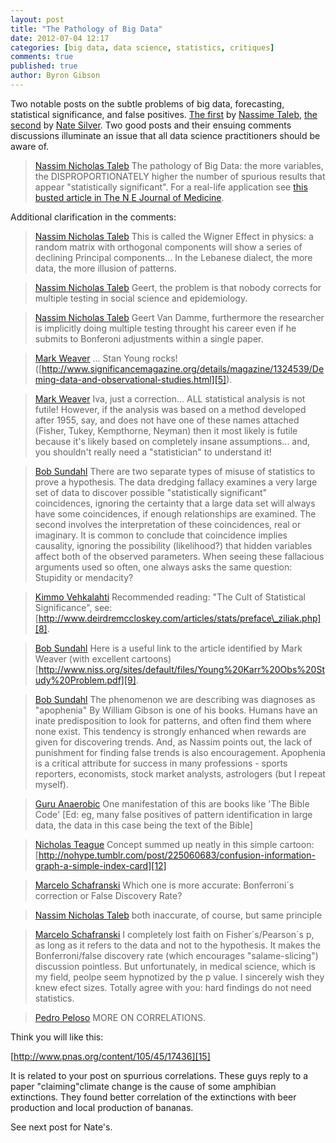 ```yaml
---
layout: post
title: "The Pathology of Big Data"
date: 2012-07-04 12:17
categories: [big data, data science, statistics, critiques]
comments: true
published: true
author: Byron Gibson
---
```

Two notable posts on the subtle problems of big data, forecasting, statistical significance, and false positives.  [The first][1] by [Nassime Taleb][3], [the second][17] by [Nate Silver][16].  Two good posts and their ensuing comments discussions illuminate an issue that all data science practitioners should be aware of.

>[Nassim Nicholas Taleb][3] The pathology of Big Data: the more variables, the DISPROPORTIONATELY higher the number of spurious results that appear "statistically significant". For a real-life application see [this busted article in The N E Journal of Medicine][2].

Additional clarification in the comments:

<!-- more -->

>[Nassim Nicholas Taleb][3] This is called the Wigner Effect in physics: a random matrix with orthogonal components will show a series of declining Principal components... In the Lebanese dialect, the more data, the more illusion of patterns.

>[Nassim Nicholas Taleb][3] Geert, the problem is that nobody corrects for multiple testing in social science and epidemiology.

>[Nassim Nicholas Taleb][3] Geert Van Damme, furthermore the researcher is implicitly doing multiple testing throught his career even if he submits to Bonferoni adjustments within a single paper.

>[Mark Weaver][4] ... Stan Young rocks! ([http://www.significancemagazine.org/details/magazine/1324539/Deming-data-and-observational-studies.html][5]).

>[Mark Weaver][4] Iva, just a correction... ALL statistical analysis is not futile! However, if the analysis was based on a method developed after 1955, say, and does not have one of these names attached (Fisher, Tukey, Kempthorne, Neyman) then it most likely is futile because it's likely based on completely insane assumptions... and, you shouldn't really need a "statistician" to understand it!

>[Bob Sundahl][6] There are two separate types of misuse of statistics to prove a hypothesis. The data dredging fallacy examines a very large set of data to discover possible "statistically significant" coincidences, ignoring the certainty that a large data set will always have some coincidences, if enough relationships are examined. The second involves the interpretation of these coincidences, real or imaginary. It is common to conclude that coincidence implies causality, ignoring the possibility (likelihood?) that hidden variables affect both of the observed parameters.  When seeing these fallacious arguments used so often, one always asks the same question: Stupidity or mendacity?

>[Kimmo Vehkalahti][7] Recommended reading: "The Cult of Statistical Significance", see: [http://www.deirdremccloskey.com/articles/stats/preface\_ziliak.php][8].

>[Bob Sundahl][6] Here is a useful link to the article identified by Mark Weaver (with excellent cartoons) [http://www.niss.org/sites/default/files/Young%20Karr%20Obs%20Study%20Problem.pdf][9].

>[Bob Sundahl][6] The phenomenon we are describing was diagnoses as "apophenia" By William Gibson is one of his books.  Humans have an inate predisposition to look for patterns, and often find them where none exist. This tendency is strongly enhanced when rewards are given for discovering trends. And, as Nassim points out, the lack of punishment for finding false trends is also encouragement. Apophenia is a critical attribute for success in many professions - sports reporters, economists, stock market analysts, astrologers (but I repeat myself).

>[Guru Anaerobic][10] One manifestation of this are books like 'The Bible Code' \[Ed: eg, many false positives of pattern identification in large data, the data in this case being the text of the Bible\]

>[Nicholas Teague][11] Concept summed up neatly in this simple cartoon: [http://nohype.tumblr.com/post/225060683/confusion-information-graph-a-simple-index-card][12]

>[Marcelo Schafranski][13] Which one is more accurate: Bonferroni´s correction or False Discovery Rate?

>[Nassim Nicholas Taleb][3] both inaccurate, of course, but same principle

>[Marcelo Schafranski][13] I completely lost faith on Fisher´s/Pearson´s p, as long as it refers to the data and not to the hypothesis. It makes the Bonferroni/false discovery rate (which encourages "salame-slicing") discussion pointless. But unfortunately, in medical science, which is my field, peolpe seem hypnotized by the p value. I sincerely wish they knew efect sizes. Totally agree with you: hard findings do not need statistics.

>[Pedro Peloso][14] MORE ON CORRELATIONS. 

Think you will like this: 

[http://www.pnas.org/content/105/45/17436][15]

It is related to your post on spurrious correlations. These guys reply to a paper "claiming"climate change is the cause of some amphibian extinctions. They found better correlation of the extinctions with beer production and local production of bananas.

See next post for Nate's.

[1]:    https://www.facebook.com/photo.php?fbid=10150935763253375&set=a.10150109720973375.279515.13012333374&type=1
[2]:    http://www.fooledbyrandomness.com/NEJM.pdf
[3]:    https://www.facebook.com/pages/Nassim-Nicholas-Taleb/13012333374
[4]:    https://www.facebook.com/mark.weaver.756
[5]:    http://www.significancemagazine.org/details/magazine/1324539/Deming-data-and-observational-studies.html
[6]:    https://www.facebook.com/bob.sundahl
[7]:    https://www.facebook.com/kimmo.vehkalahti
[8]:    http://www.deirdremccloskey.com/articles/stats/preface\_ziliak.php
[9]:    http://www.niss.org/sites/default/files/Young%20Karr%20Obs%20Study%20Problem.pdf
[10]:   https://www.facebook.com/GuruAnaerobic
[11]:   https://www.facebook.com/nick.teague
[12]:   http://nohype.tumblr.com/post/225060683/confusion-information-graph-a-simple-index-card
[13]:   https://www.facebook.com/marcelo.schafranski.5 
[14]:   https://www.facebook.com/pedropeloso
[15]:   http://www.pnas.org/content/105/45/17436
[16]:   http://fivethirtyeight.com
[17]:   http://fivethirtyeight.blogs.nytimes.com/2012/06/25/the-problems-with-forecasting-and-how-to-improve/
[16]:   http://fivethirtyeight.com
[17]:   http://fivethirtyeight.blogs.nytimes.com/2012/06/25/the-problems-with-forecasting-and-how-to-improve/
